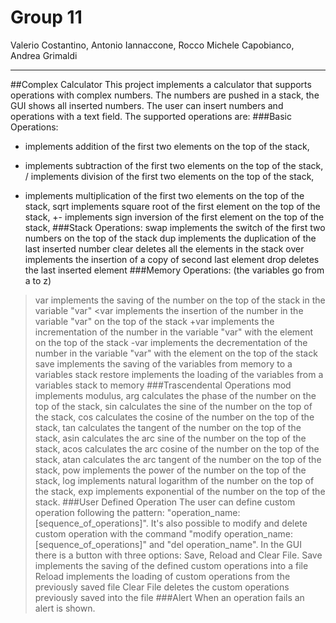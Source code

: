 # Group 11 
Valerio Costantino, Antonio Iannaccone, Rocco Michele Capobianco, Andrea Grimaldi
***
##Complex Calculator
This project implements a calculator that supports operations with complex numbers. The numbers are pushed in a stack, the GUI shows
all inserted numbers. The user can insert numbers and operations with a text field. 
The supported operations are: 
###Basic Operations:
+ implements addition of the first two elements on the top of the stack, 
- implements subtraction of the first two elements on the top of the stack,
/ implements division of the first two elements on the top of the stack,
* implements multiplication of the first two elements on the top of the stack,
sqrt implements square root of the first element on the top of the stack,
+- implements sign inversion of the first element on the top of the stack,
###Stack Operations:
swap implements the switch of the first two numbers on the top of the stack
dup implements the duplication of the last inserted number
clear deletes all the elements in the stack
over implements the insertion of a copy of second last element
drop deletes the last inserted element
###Memory Operations: (the variables go from a to z)
>var implements the saving of the number on the top of the stack in the variable "var"
<var implements the insertion of the number in the variable "var" on the top of the stack
+var implements the incrementation of the number in the variable "var" with the element on the top of the stack
-var implements the decrementation of the number in the variable "var" with the element on the top of the stack
save implements the saving of the variables from memory to a variables stack
restore implements the loading of the variables from a variables stack to memory
###Trascendental Operations
mod implements modulus,
arg calculates the phase of the number on the top of the stack,
sin calculates the sine of the number on the top of the stack,
cos calculates the cosine of the number on the top of the stack,
tan calculates the tangent of the number on the top of the stack,
asin calculates the arc sine of the number on the top of the stack,
acos calculates the arc cosine of the number on the top of the stack,
atan calculates the arc tangent of the number on the top of the stack,
pow implements the power of the number on the top of the stack,
log implements natural logarithm of the number on the top of the stack,
exp implements exponential of the number on the top of the stack.
###User Defined Operation 
The user can define custom operation following the pattern: "operation_name: [sequence_of_operations]". It's also possible to modify and delete 
custom operation with the command "modify operation_name: [sequence_of_operations]" and "del operation_name". 
In the GUI there is a button with three options: Save, Reload and Clear File.
Save implements the saving of the defined custom operations into a file
Reload implements the loading of custom operations from the previously saved file
Clear File deletes the custom operations previously saved into the file
###Alert
When an operation fails an alert is shown.
